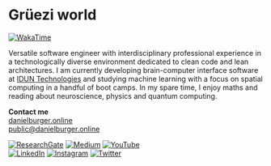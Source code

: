 # Grüezi world

[![WakaTime](https://wakatime.com/badge/user/4ffe7ebe-8b8e-4af2-a5f8-d3cd028f3726.svg)](https://wakatime.com/@danburonline)</br>

Versatile software engineer with interdisciplinary professional experience in a technologically diverse environment dedicated to clean code and lean architectures. I am currently developing brain-computer interface software at [IDUN Technologies](https://iduntechnologies.com) and studying machine learning with a focus on spatial computing in a handful of boot camps. In my spare time, I enjoy maths and reading about neuroscience, physics and quantum computing.

**Contact me**</br>
[danielburger.online](https://danielburger.online) </br>
[public@danielburger.online](mailto:public@danielburger.online)

[![ResearchGate](https://img.shields.io/badge/Research_Gate-00CCBB.svg?&style=for-the-badge&logo=ResearchGate&logoColor=white)](https://www.researchgate.net/profile/Daniel-Burger-10)
[![Medium](https://img.shields.io/badge/Medium-1E1E1E?style=for-the-badge&logo=medium&logoColor=white)](https://medium.com/@danburonline)
[![YouTube](https://img.shields.io/badge/YouTube-FF0000?style=for-the-badge&logo=youtube&logoColor=white)](https://www.youtube.com/c/DanielBurgerOnline)
</br>
[![LinkedIn](https://img.shields.io/badge/LinkedIn-0077B5?style=for-the-badge&logo=linkedin&logoColor=white)](https://linkedin.com/in/danburonline)
[![Instagram](https://img.shields.io/badge/Instagram-E4405F?style=for-the-badge&logo=instagram&logoColor=white)](https://www.instagram.com/danburonline)
[![Twitter](https://img.shields.io/badge/Twitter-1DA1F2?style=for-the-badge&logo=twitter&logoColor=white)](https://twitter.com/danburonline)
